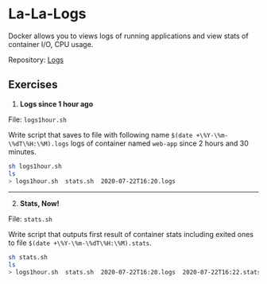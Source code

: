 # La-La-Logs

Docker allows you to views logs of running applications and view stats of container I/O, CPU usage.

Repository: <a href="https://github.com/alem-classroom/student-docker-${GITHUB_LOGIN}/tree/master/logs" class="repo-button">Logs</a>

## Exercises

1. **Logs since 1 hour ago**

File: `logs1hour.sh`

Write script that saves to file with following name `$(date +\%Y-\%m-\%dT\%H:\%M).logs` 
logs of container named `web-app` since 2 hours and 30 minutes. 

```bash
sh logs1hour.sh
ls
> logs1hour.sh  stats.sh  2020-07-22T16:20.logs
```
___

2. **Stats, Now!**

File: `stats.sh`

Write script that outputs first result of container stats including exited ones to file 
`$(date +\%Y-\%m-\%dT\%H:\%M).stats`.

```bash
sh stats.sh
ls
> logs1hour.sh  stats.sh  2020-07-22T16:20.logs  2020-07-22T16:22.stats
```
